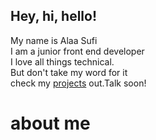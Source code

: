 <div class="text-about col-md-7 col-12 text-center text-sm-left">
  <h2>Hey, hi, hello!</h2>
  <p>
    My name is Alaa Sufi<br />
    I am a junior front end developer<br />
    I love all things technical.<br />
    But don't take my word for it<br />
    check my <a href="https://alaa-sufi-portfolio.netlify.app/#projects">projects</a> out.Talk soon!
  </p>
</div>
</div>
<div class="footer col-12">
<h1 ><span></span>about me</h1>
</div>
</div>
</div>
